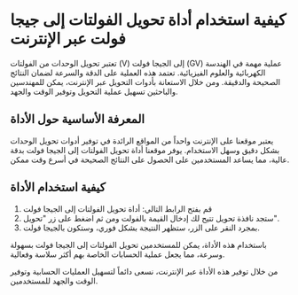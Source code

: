 كيفية استخدام أداة تحويل الفولتات إلى جيجا فولت عبر الإنترنت
============================================================

تعتبر تحويل الوحدات من الفولتات (V) إلى الجيجا فولت (GV) عملية مهمة في الهندسة الكهربائية والعلوم الفيزيائية. تعتمد هذه العملية على الدقة والسرعة لضمان النتائج الصحيحة والدقيقة. ومن خلال الاستعانة بأدوات التحويل عبر الإنترنت، يمكن للمهندسين والباحثين تسهيل عملية التحويل وتوفير الوقت والجهد.

المعرفة الأساسية حول الأداة
---------------------------

يعتبر موقعنا على الإنترنت واحداً من المواقع الرائدة في توفير أدوات تحويل الوحدات بشكل دقيق وسهل الاستخدام. يوفر موقعنا أداة تحويل الفولتات إلى الجيجا فولت بدقة عالية، مما يساعد المستخدمين على الحصول على النتائج الصحيحة في أسرع وقت ممكن.

كيفية استخدام الأداة
--------------------

1. قم بفتح الرابط التالي: أداة تحويل الفولتات إلى الجيجا فولت
2. ستجد نافذة تحويل تتيح لك إدخال القيمة بالفولت ومن ثم اضغط على زر "تحويل".
3. بمجرد النقر على الزر، ستظهر النتيجة بشكل فوري، وستكون بالجيجا فولت.

باستخدام هذه الأداة، يمكن للمستخدمين تحويل الفولتات إلى الجيجا فولت بسهولة وسرعة، مما يجعل عملية الحسابات الخاصة بهم أكثر سلاسة وفعالية.

من خلال توفير هذه الأداة عبر الإنترنت، نسعى دائماً لتسهيل العمليات الحسابية وتوفير الوقت والجهد للمستخدمين.